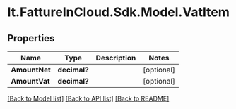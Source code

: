 # It.FattureInCloud.Sdk.Model.VatItem

## Properties

Name | Type | Description | Notes
------------ | ------------- | ------------- | -------------
**AmountNet** | **decimal?** |  | [optional] 
**AmountVat** | **decimal?** |  | [optional] 

[[Back to Model list]](../README.md#documentation-for-models) [[Back to API list]](../README.md#documentation-for-api-endpoints) [[Back to README]](../README.md)

